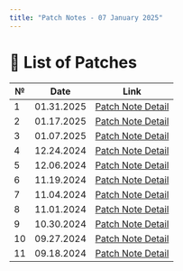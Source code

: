 ```yaml
---
title: "Patch Notes - 07 January 2025"
---
```


# 📝 List of Patches

| №  | Date       | Link                                       |
|----|------------|--------------------------------------------|
| 1  | 01.31.2025 | [Patch Note Detail](patches01312025.md)    |
| 2  | 01.17.2025 | [Patch Note Detail](patchnotes01172025.md) |
| 3  | 01.07.2025 | [Patch Note Detail](patches01072025.md)    |
| 4  | 12.24.2024 | [Patch Note Detail](patches12242024.md)    |
| 5  | 12.06.2024 | [Patch Note Detail](patches12062024.md)    |
| 6  | 11.19.2024 | [Patch Note Detail](patchnotes11192024.md) |
| 7  | 11.04.2024 | [Patch Note Detail](patches11042024.md)    |
| 8  | 11.01.2024 | [Patch Note Detail](patches11012024.md)    |
| 9  | 10.30.2024 | [Patch Note Detail](patches10302024.md)    |
| 10 | 09.27.2024 | [Patch Note Detail](patches09262024.md)    |
| 11 | 09.18.2024 | [Patch Note Detail](patches09182024.md)    |